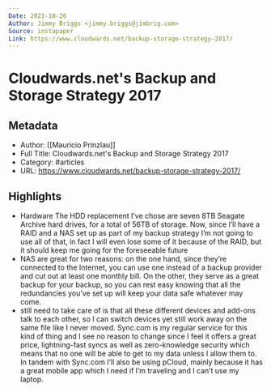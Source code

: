 ```yaml
---
Date: 2021-10-26
Author: Jimmy Briggs <jimmy.briggs@jimbrig.com>
Source: instapaper
Link: https://www.cloudwards.net/backup-storage-strategy-2017/
---
```

# Cloudwards.net's Backup and Storage Strategy 2017

## Metadata
- Author: [[Mauricio Prinzlau]]
- Full Title: Cloudwards.net's Backup and Storage Strategy 2017
- Category: #articles
- URL: https://www.cloudwards.net/backup-storage-strategy-2017/

## Highlights
- Hardware
  The HDD replacement I’ve chose are seven 8TB Seagate Archive hard drives, for a total of 56TB of storage. Now, since I’ll have a RAID and a NAS set up as part of my backup strategy I’m not going to use all of that, in fact I will even lose some of it because of the RAID, but it should keep me going for the foreseeable future
- NAS are great for two reasons: on the one hand, since they’re connected to the Internet, you can use one instead of a backup provider and cut out at least one monthly bill. On the other, they serve as a great backup for your backup, so you can rest easy knowing that all the redundancies you’ve set up will keep your data safe whatever may come.
- still need to take care of is that all these different devices and add-ons talk to each other, so I can switch devices yet still work away on the same file like I never moved.
  Sync.com is my regular service for this kind of thing and I see no reason to change since I feel it offers a great price, lightning-fast syncs as well as zero-knowledge security which means that no one will be able to get to my data unless I allow them to. In tandem with Sync.com I’ll also be using pCloud, mainly because it has a great mobile app which I need if I’m traveling and I can’t use my laptop.
